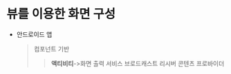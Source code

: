 # 뷰를 이용한 화면 구성
- 안드로이드 앱
  >컴포넌트 기반
  >  >**액티비티**->화면 출력
  >  >서비스
  >  >브로드캐스트 리시버
  >  >콘텐츠 프로바이더
